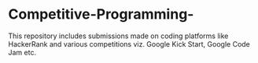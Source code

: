 # Competitive-Programming-
This repository includes submissions made on coding platforms like HackerRank and various competitions viz. Google Kick Start, Google Code Jam etc.  
